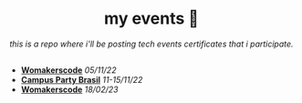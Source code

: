 <h1 align='center'> my events 🥳 </h1>

<p align='center'><i> this is a repo where i'll be posting tech events certificates that i participate. </i>

##

* [**Womakerscode**](/certificates/5-11-22%20WomakersCode.pdf)  *05/11/22*
* [**Campus Party Brasil**](/certificates/CPBR14.pdf) *11-15/11/22*
* [**Womakerscode**](/certificates/18-03-23%20WomakerCode.pdf) *18/02/23*